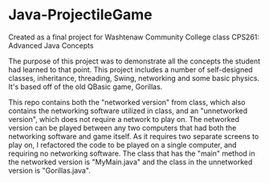Java-ProjectileGame
===================

Created as a final project for Washtenaw Community College class CPS261: Advanced Java Concepts

The purpose of this project was to demonstrate all the concepts the student had learned to that point.  This project includes a 
number of self-designed classes, inheritance, threading, Swing, networking and some basic physics.  
It's based off of the old QBasic game, Gorillas.  

This repo contains both the "networked version" from class, which also contains the networking software utilized in class, and
an "unnetworked version", which does not require a network to play on.  The networked version can be played between
any two computers that had both the networking software and game itself.  As it requires two separate screens to play on, I 
refactored the code to be played on a single computer, and requiring no networking software.  The class that has the "main" method
in the networked version is "MyMain.java" and the class in the unnetworked version is "Gorillas.java".  
